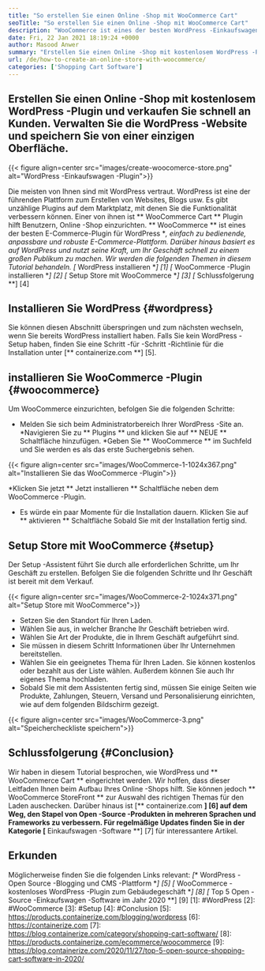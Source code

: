 ```yaml
---
title: "So erstellen Sie einen Online -Shop mit WooCommerce Cart" 
seoTitle: "So erstellen Sie einen Online -Shop mit WooCommerce Cart" 
description: "WooCommerce ist eines der besten WordPress -Einkaufswagen -Plugin für die Erstellung eines Online -Shops. Es hilft Unternehmen, das Geschäft in großem Umfang zu erweitern." 
date: Fri, 22 Jan 2021 18:19:24 +0000
author: Masood Anwer
summary: "Erstellen Sie einen Online -Shop mit kostenlosem WordPress -Plugin und verkaufen Sie schnell an Kunden. Verwalten Sie die WordPress -Website und speichern Sie von einer einzigen Oberfläche." 
url: /de/how-to-create-an-online-store-with-woocommerce/
categories: ['Shopping Cart Software']
---
```


## Erstellen Sie einen Online -Shop mit kostenlosem WordPress -Plugin und verkaufen Sie schnell an Kunden. Verwalten Sie die WordPress -Website und speichern Sie von einer einzigen Oberfläche.

{{< figure align=center src="images/create-woocomerce-store.png" alt="WordPress -Einkaufswagen -Plugin">}}

Die meisten von Ihnen sind mit WordPress vertraut. WordPress ist eine der führenden Plattform zum Erstellen von Websites, Blogs usw. Es gibt unzählige Plugins auf dem Marktplatz, mit denen Sie die Funktionalität verbessern können. Einer von ihnen ist ** WooCommerce Cart ** Plugin hilft Benutzern, Online -Shop einzurichten. ** WooCommerce ** ist eines der besten E-Commerce-Plugin für WordPress **, einfach zu bedienende, anpassbare und robuste E-Commerce-Plattform. Darüber hinaus basiert es auf WordPress und nutzt seine Kraft, um Ihr Geschäft schnell zu einem großen Publikum zu machen.
Wir werden die folgenden Themen in diesem Tutorial behandeln.
  *[** WordPress installieren **] [1]
  *[** WooCommerce -Plugin installieren **] [2]
  *[** Setup Store mit WooCommerce **] [3]
  *[** Schlussfolgerung **] [4]

## Installieren Sie WordPress {#wordpress}
Sie können diesen Abschnitt überspringen und zum nächsten wechseln, wenn Sie bereits WordPress installiert haben. Falls Sie kein WordPress -Setup haben, finden Sie eine Schritt -für -Schritt -Richtlinie für die Installation unter [** containerize.com **] [5].

## installieren Sie WooCommerce -Plugin {#woocommerce}
Um WooCommerce einzurichten, befolgen Sie die folgenden Schritte:
  * Melden Sie sich beim Administratorbereich Ihrer WordPress -Site an.
  *Navigieren Sie zu ** Plugins ** und klicken Sie auf ** NEUE ** Schaltfläche hinzufügen.
  *Geben Sie ** WooCommerce ** im Suchfeld und Sie werden es als das erste Suchergebnis sehen.

{{< figure align=center src="images/WooCommerce-1-1024x367.png" alt="Installieren Sie das WooCommerce -Plugin">}}

  *Klicken Sie jetzt ** Jetzt installieren ** Schaltfläche neben dem WooCommerce -Plugin.
  * Es würde ein paar Momente für die Installation dauern. Klicken Sie auf ** aktivieren ** Schaltfläche Sobald Sie mit der Installation fertig sind.

## Setup Store mit WooCommerce {#setup}
Der Setup -Assistent führt Sie durch alle erforderlichen Schritte, um Ihr Geschäft zu erstellen. Befolgen Sie die folgenden Schritte und Ihr Geschäft ist bereit mit dem Verkauf.

{{< figure align=center src="images/WooCommerce-2-1024x371.png" alt="Setup Store mit WooCommerce">}}

  * Setzen Sie den Standort für Ihren Laden.
  * Wählen Sie aus, in welcher Branche Ihr Geschäft betrieben wird.
  * Wählen Sie Art der Produkte, die in Ihrem Geschäft aufgeführt sind.
  * Sie müssen in diesem Schritt Informationen über Ihr Unternehmen bereitstellen.
  * Wählen Sie ein geeignetes Thema für Ihren Laden. Sie können kostenlos oder bezahlt aus der Liste wählen. Außerdem können Sie auch Ihr eigenes Thema hochladen.
  * Sobald Sie mit dem Assistenten fertig sind, müssen Sie einige Seiten wie Produkte, Zahlungen, Steuern, Versand und Personalisierung einrichten, wie auf dem folgenden Bildschirm gezeigt.

{{< figure align=center src="images/WooCommerce-3.png" alt="Speichercheckliste speichern">}}


## Schlussfolgerung {#Conclusion}
Wir haben in diesem Tutorial besprochen, wie WordPress und ** WooCommerce Cart ** eingerichtet werden. Wir hoffen, dass dieser Leitfaden Ihnen beim Aufbau Ihres Online -Shops hilft. Sie können jedoch ** WooCommerce StoreFront ** zur Auswahl des richtigen Themas für den Laden auschecken.
Darüber hinaus ist [** containerize.com **] [6] auf dem Weg, den Stapel von Open -Source -Produkten in mehreren Sprachen und Frameworks zu verbessern. Für regelmäßige Updates finden Sie in der Kategorie [** Einkaufswagen -Software **] [7] für interessantere Artikel.

## Erkunden
Möglicherweise finden Sie die folgenden Links relevant:
  *[** WordPress - Open Source -Blogging und CMS -Plattform **] [5]
  *[** WooCommerce - kostenloses WordPress -Plugin zum Gebäudegeschäft **] [8]
  *[** Top 5 Open -Source -Einkaufswagen -Software im Jahr 2020 **] [9]
[1]: #WordPress
[2]: #WooCommerce
[3]: #Setup
[4]: #Conclusion
[5]: https://products.containerize.com/blogging/wordpress
[6]: https://containerize.com
[7]: https://blog.containerize.com/category/shopping-cart-software/
[8]: https://products.containerize.com/ecommerce/woocommerce
[9]: https://blog.containerize.com/2020/11/27/top-5-open-source-shopping-cart-software-in-2020/
